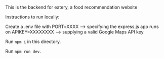 This is the backend for eatery, a food recommendation website

Instructions to run locally:

Create a .env file with
PORT=XXXX --> specifying the express.js app runs on
APIKEY=XXXXXXXX --> supplying a valid Google Maps API key

Run `npm i` in this directory.

Run `npm run dev`.



